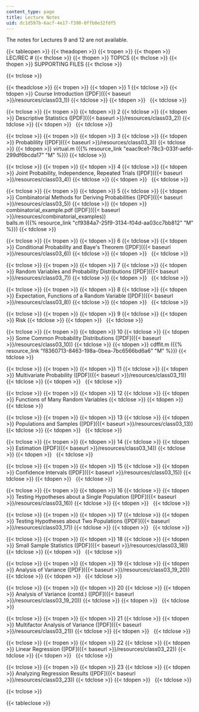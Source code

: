 ```yaml
---
content_type: page
title: Lecture Notes
uid: dc1d597b-6acf-4e17-f390-0ffb0e32fdf5
---
```


The notes for Lectures 9 and 12 are not available.

{{< tableopen >}}
{{< theadopen >}}
{{< tropen >}}
{{< thopen >}}
LEC/REC #
{{< thclose >}}
{{< thopen >}}
TOPICS
{{< thclose >}}
{{< thopen >}}
SUPPORTING FILES
{{< thclose >}}

{{< trclose >}}

{{< theadclose >}}
{{< tropen >}}
{{< tdopen >}}
1
{{< tdclose >}}
{{< tdopen >}}
Course Introduction ([PDF]({{< baseurl >}}/resources/class03_1))
{{< tdclose >}}
{{< tdopen >}}
 
{{< tdclose >}}

{{< trclose >}}
{{< tropen >}}
{{< tdopen >}}
2
{{< tdclose >}}
{{< tdopen >}}
Descriptive Statistics ([PDF]({{< baseurl >}}/resources/class03_2))
{{< tdclose >}}
{{< tdopen >}}
 
{{< tdclose >}}

{{< trclose >}}
{{< tropen >}}
{{< tdopen >}}
3
{{< tdclose >}}
{{< tdopen >}}
Probablility ([PDF]({{< baseurl >}}/resources/class03_3))
{{< tdclose >}}
{{< tdopen >}}
virtual.m ({{% resource_link "eaac9ce1-78c3-033f-aefd-299df6bcda17" "M" %}})
{{< tdclose >}}

{{< trclose >}}
{{< tropen >}}
{{< tdopen >}}
4
{{< tdclose >}}
{{< tdopen >}}
Joint Probability, Independence, Repeated Trials ([PDF]({{< baseurl >}}/resources/class03_4))
{{< tdclose >}}
{{< tdopen >}}
 
{{< tdclose >}}

{{< trclose >}}
{{< tropen >}}
{{< tdopen >}}
5
{{< tdclose >}}
{{< tdopen >}}
Combinatorial Methods for Deriving Probabilities ([PDF]({{< baseurl >}}/resources/class03_5))
{{< tdclose >}}
{{< tdopen >}}
combinatorial\_example.pdf ([PDF]({{< baseurl >}}/resources/combinatorial_examples))  
balls.m ({{% resource_link "cf9384a7-25f9-3134-f04d-aa03cc7bb812" "M" %}})
{{< tdclose >}}

{{< trclose >}}
{{< tropen >}}
{{< tdopen >}}
6
{{< tdclose >}}
{{< tdopen >}}
Conditional Probability and Baye's Theorem ([PDF]({{< baseurl >}}/resources/class03_6))
{{< tdclose >}}
{{< tdopen >}}
 
{{< tdclose >}}

{{< trclose >}}
{{< tropen >}}
{{< tdopen >}}
7
{{< tdclose >}}
{{< tdopen >}}
Random Variables and Probability Distributions ([PDF]({{< baseurl >}}/resources/class03_7))
{{< tdclose >}}
{{< tdopen >}}
 
{{< tdclose >}}

{{< trclose >}}
{{< tropen >}}
{{< tdopen >}}
8
{{< tdclose >}}
{{< tdopen >}}
Expectation, Functions of a Random Variable ([PDF]({{< baseurl >}}/resources/class03_8))
{{< tdclose >}}
{{< tdopen >}}
 
{{< tdclose >}}

{{< trclose >}}
{{< tropen >}}
{{< tdopen >}}
9
{{< tdclose >}}
{{< tdopen >}}
Risk
{{< tdclose >}}
{{< tdopen >}}
 
{{< tdclose >}}

{{< trclose >}}
{{< tropen >}}
{{< tdopen >}}
10
{{< tdclose >}}
{{< tdopen >}}
Some Common Probability Distributions ([PDF]({{< baseurl >}}/resources/class03_10))
{{< tdclose >}}
{{< tdopen >}}
cdffit.m ({{% resource_link "f8360713-8463-198a-0bea-7bc6566bd6a6" "M" %}})
{{< tdclose >}}

{{< trclose >}}
{{< tropen >}}
{{< tdopen >}}
11
{{< tdclose >}}
{{< tdopen >}}
Multivariate Probability ([PDF]({{< baseurl >}}/resources/class03_11))
{{< tdclose >}}
{{< tdopen >}}
 
{{< tdclose >}}

{{< trclose >}}
{{< tropen >}}
{{< tdopen >}}
12
{{< tdclose >}}
{{< tdopen >}}
Functions of Many Random Variables
{{< tdclose >}}
{{< tdopen >}}
 
{{< tdclose >}}

{{< trclose >}}
{{< tropen >}}
{{< tdopen >}}
13
{{< tdclose >}}
{{< tdopen >}}
Populations and Samples ([PDF]({{< baseurl >}}/resources/class03_13))
{{< tdclose >}}
{{< tdopen >}}
 
{{< tdclose >}}

{{< trclose >}}
{{< tropen >}}
{{< tdopen >}}
14
{{< tdclose >}}
{{< tdopen >}}
Estimation ([PDF]({{< baseurl >}}/resources/class03_14))
{{< tdclose >}}
{{< tdopen >}}
 
{{< tdclose >}}

{{< trclose >}}
{{< tropen >}}
{{< tdopen >}}
15
{{< tdclose >}}
{{< tdopen >}}
Confidence Intervals ([PDF]({{< baseurl >}}/resources/class03_15))
{{< tdclose >}}
{{< tdopen >}}
 
{{< tdclose >}}

{{< trclose >}}
{{< tropen >}}
{{< tdopen >}}
16
{{< tdclose >}}
{{< tdopen >}}
Testing Hypotheses about a Single Population ([PDF]({{< baseurl >}}/resources/class03_16))
{{< tdclose >}}
{{< tdopen >}}
 
{{< tdclose >}}

{{< trclose >}}
{{< tropen >}}
{{< tdopen >}}
17
{{< tdclose >}}
{{< tdopen >}}
Testing Hypotheses about Two Populations ([PDF]({{< baseurl >}}/resources/class03_17))
{{< tdclose >}}
{{< tdopen >}}
 
{{< tdclose >}}

{{< trclose >}}
{{< tropen >}}
{{< tdopen >}}
18
{{< tdclose >}}
{{< tdopen >}}
Small Sample Statistics ([PDF]({{< baseurl >}}/resources/class03_18))
{{< tdclose >}}
{{< tdopen >}}
 
{{< tdclose >}}

{{< trclose >}}
{{< tropen >}}
{{< tdopen >}}
19
{{< tdclose >}}
{{< tdopen >}}
Analysis of Variance ([PDF]({{< baseurl >}}/resources/class03_19_20))
{{< tdclose >}}
{{< tdopen >}}
 
{{< tdclose >}}

{{< trclose >}}
{{< tropen >}}
{{< tdopen >}}
20
{{< tdclose >}}
{{< tdopen >}}
Analysis of Variance (contd.) ([PDF]({{< baseurl >}}/resources/class03_19_20))
{{< tdclose >}}
{{< tdopen >}}
 
{{< tdclose >}}

{{< trclose >}}
{{< tropen >}}
{{< tdopen >}}
21
{{< tdclose >}}
{{< tdopen >}}
Multifactor Analysis of Variance ([PDF]({{< baseurl >}}/resources/class03_21))
{{< tdclose >}}
{{< tdopen >}}
 
{{< tdclose >}}

{{< trclose >}}
{{< tropen >}}
{{< tdopen >}}
22
{{< tdclose >}}
{{< tdopen >}}
Linear Regression ([PDF]({{< baseurl >}}/resources/class03_22))
{{< tdclose >}}
{{< tdopen >}}
 
{{< tdclose >}}

{{< trclose >}}
{{< tropen >}}
{{< tdopen >}}
23
{{< tdclose >}}
{{< tdopen >}}
Analyzing Regression Results ([PDF]({{< baseurl >}}/resources/class03_23))
{{< tdclose >}}
{{< tdopen >}}
 
{{< tdclose >}}

{{< trclose >}}

{{< tableclose >}}